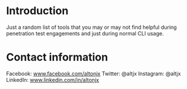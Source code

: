 Introduction
===
Just a random list of tools that you may or may not find helpful during penetration test engagements and just during normal CLI usage.

Contact information
===
Facebook: www.facebook.com/altonjx
Twitter: @altjx
Instagram: @altjx
LinkedIn: www.linkedin.com/in/altonjx